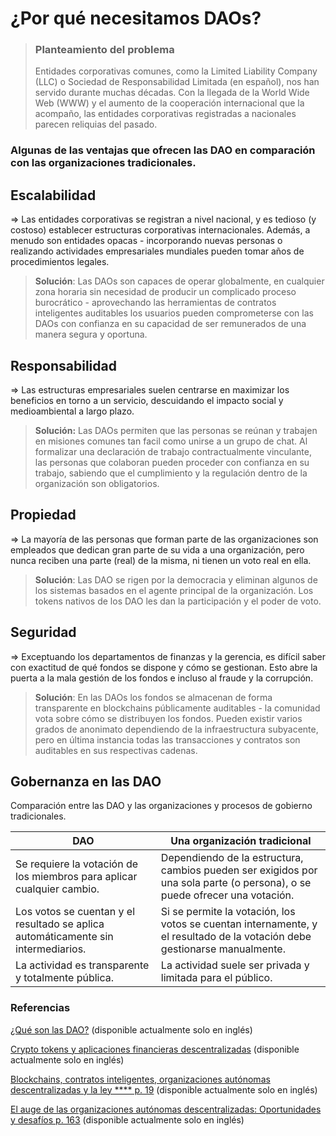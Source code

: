 # ¿Por qué necesitamos DAOs?

> ### Planteamiento del problema
>
> Entidades corporativas comunes, como la Limited Liability Company (LLC) o Sociedad de Responsabilidad Limitada (en español), nos han servido durante muchas décadas. Con la llegada de la World Wide Web (WWW) y el aumento de la cooperación internacional que la acompaño, las entidades corporativas registradas a nacionales parecen reliquias del pasado.

### Algunas de las ventajas que ofrecen las DAO en comparación con las organizaciones tradicionales.

## Escalabilidad

\=> Las entidades corporativas se registran a nivel nacional, y es tedioso (y costoso) establecer estructuras corporativas internacionales. Además, a menudo son entidades opacas - incorporando nuevas personas o realizando actividades empresariales mundiales pueden tomar años de procedimientos legales.

> **Solución**: Las DAOs son capaces de operar globalmente, en cualquier zona horaria sin necesidad de producir un complicado proceso burocrático - aprovechando las herramientas de contratos inteligentes auditables los usuarios pueden comprometerse con las DAOs con confianza en su capacidad de ser remunerados de una manera segura y oportuna.

## Responsabilidad

\=> Las estructuras empresariales suelen centrarse en maximizar los beneficios en torno a un servicio, descuidando el impacto social y medioambiental a largo plazo.

> **Solución:** Las DAOs permiten que las personas se reúnan y trabajen en misiones comunes tan facil como unirse a un grupo de chat. Al formalizar una declaración de trabajo contractualmente vinculante, las personas que colaboran pueden proceder con confianza en su trabajo, sabiendo que el cumplimiento y la regulación dentro de la organización son obligatorios.

## Propiedad

\=> La mayoría de las personas que forman parte de las organizaciones son empleados que dedican gran parte de su vida a una organización, pero nunca reciben una parte (real) de la misma, ni tienen un voto real en ella.

> **Solución**: Las DAO se rigen por la democracia y eliminan algunos de los sistemas basados en el agente principal de la organización. Los tokens nativos de los DAO les dan la participación y el poder de voto.

## Seguridad

\=> Exceptuando los departamentos de finanzas y la gerencia, es difícil saber con exactitud de qué fondos se dispone y cómo se gestionan. Esto abre la puerta a la mala gestión de los fondos e incluso al fraude y la corrupción.

> **Solución**: En las DAOs los fondos se almacenan de forma transparente en blockchains públicamente auditables - la comunidad vota sobre cómo se distribuyen los fondos. Pueden existir varios grados de anonimato dependiendo de la infraestructura subyacente, pero en última instancia todas las transacciones y contratos son auditables en sus respectivas cadenas.

## Gobernanza en las DAO

Comparación entre las DAO y las organizaciones y procesos de gobierno tradicionales.

| DAO                                                                               | Una organización tradicional                                                                                               |
| --------------------------------------------------------------------------------- | -------------------------------------------------------------------------------------------------------------------------- |
| Se requiere la votación de los miembros para aplicar cualquier cambio.            | Dependiendo de la estructura, cambios pueden ser exigidos por una sola parte (o persona), o se puede ofrecer una votación. |
| Los votos se cuentan y el resultado se aplica automáticamente sin intermediarios. | Si se permite la votación, los votos se cuentan internamente, y el resultado de la votación debe gestionarse manualmente.  |
| La actividad es transparente y totalmente pública.                                | La actividad suele ser privada y limitada para el público.                                                                 |

### **Referencias**

[¿Qué son las DAO?](https://ethereum.org/en/dao/) (disponible actualmente solo en inglés)

[Crypto tokens y aplicaciones financieras descentralizadas](https://www.bundesbank.de/resource/blob/873132/74fc658db07569219ff74f4e4e55c36f/mL/2021-07-kryptotoken-data.pdf) (disponible actualmente solo en inglés)

[Blockchains, contratos inteligentes, organizaciones autónomas descentralizadas y la ley \*\*\*\* p. 19](https://www.elgaronline.com/view/edcoll/9781788115124/9781788115124.00015.xml) (disponible actualmente solo en inglés)

[El auge de las organizaciones autónomas descentralizadas: Oportunidades y desafíos p. 163](https://stanford-jblp.pubpub.org/pub/rise-of-daos/release/1) (disponible actualmente solo en inglés)
